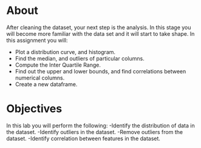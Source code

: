 # About
After cleaning the dataset, your next step is the analysis. In this stage you will become more familiar with the data set and it will start to take shape. In this assignment you will:
- Plot a distribution curve, and histogram.
- Find the median, and outliers of particular columns.
- Compute the Inter Quartile Range.
- Find out the upper and lower bounds, and find correlations between numerical columns.
- Create a new dataframe.


# Objectives
In this lab you will perform the following:
-Identify the distribution of data in the dataset.
-Identify outliers in the dataset.
-Remove outliers from the dataset.
-Identify correlation between features in the dataset.